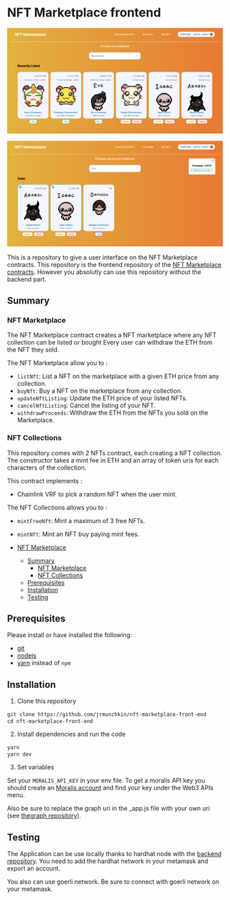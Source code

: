 # NFT Marketplace frontend

![App](public/images/readme-app.png)

![App](public/images/readme-app-2.png)

This is a repository to give a user interface on the NFT Marketplace contracts.
This repository is the frontend repository of the [NFT Marketplace contracts](https://github.com/jrmunchkin/nft-marketplace). However you absolutly can use this repository without the backend part.

## Summary

### NFT Marketplace

The NFT Marketplace contract creates a NFT marketplace where any NFT collection can be listed or bought
Every user can withdraw the ETH from the NFT they sold.

The NFT Marketplace allow you to :

- `listNft`: List a NFT on the marketplace with a given ETH price from any collection.
- `buyNft`: Buy a NFT on the marketplace from any collection.
- `updateNftListing`: Update the ETH price of your listed NFTs.
- `cancelNftListing`: Cancel the listing of your NFT.
- `withdrawProceeds`: Withdraw the ETH from the NFTs you sold on the Marketplace.

### NFT Collections

This repository comes with 2 NFTs contract, each creating a NFT collection.
The constructor takes a mint fee in ETH and an array of token uris for each characters of the collection.

This contract implements :

- Chainlink VRF to pick a random NFT when the user mint.

The NFT Collections allows you to :

- `mintFreeNft`: Mint a maximum of 3 free NFTs.
- `mintNft`: Mint an NFT buy paying mint fees.

- [NFT Marketplace](#nft-marketplace-frontend)
  - [Summary](#summary)
    - [NFT Marketplace](#nft-marketplace)
    - [NFT Collections](#nft-collections)
  - [Prerequisites](#prerequisites)
  - [Installation](#installation)
  - [Testing](#testing)

## Prerequisites

Please install or have installed the following:

- [git](https://git-scm.com/book/en/v2/Getting-Started-Installing-Git)
- [nodejs](https://nodejs.org/en/download/)
- [yarn](https://yarnpkg.com/getting-started/install) instead of `npm`

## Installation

1. Clone this repository

```
git clone https://github.com/jrmunchkin/nft-marketplace-front-end
cd nft-marketplace-front-end
```

2. Install dependencies and run the code

```
yarn
yarn dev
```

3. Set variables

Set your `MORALIS_API_KEY` in your env file. To get a moralis API key you should create an [Moralis account](https://admin.moralis.io/) and find your key under the Web3 APIs menu.

Also be sure to replace the graph uri in the \_app.js file with your own uri (see [thegraph repository](https://github.com/jrmunchkin/nft-marketplace-graph)).

## Testing

The Application can be use locally thanks to hardhat node with the [backend repository](https://github.com/jrmunchkin/nft-marketplace). You need to add the hardhat network in your metamask and export an account.

You also can use goerli network. Be sure to connect with goerli network on your metamask.
